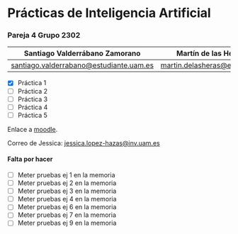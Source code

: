 # Prácticas de Inteligencia Artificial

### Pareja 4 Grupo 2302

Santiago Valderrábano Zamorano | Martín de las Heras Moreno
------------------------------ | --------------------------
santiago.valderrabano@estudiante.uam.es | martin.delasheras@estudiante.uam.es

- [x] Práctica 1
- [ ] Práctica 2
- [ ] Práctica 3
- [ ] Práctica 4
- [ ] Práctica 5

Enlace a [moodle](https://moodle.uam.es/course/view.php?id=62174).

Correo de Jessica: jessica.lopez-hazas@inv.uam.es

#### Falta por hacer

 - [ ] Meter pruebas ej 1 en la memoria
 - [ ] Meter pruebas ej 2 en la memoria
 - [ ] Meter pruebas ej 3 en la memoria
 - [ ] Meter pruebas ej 4 en la memoria
 - [ ] Meter pruebas ej 6 en la memoria
 - [ ] Meter pruebas ej 7 en la memoria
 - [ ] Meter pruebas ej 9 en la memoria
